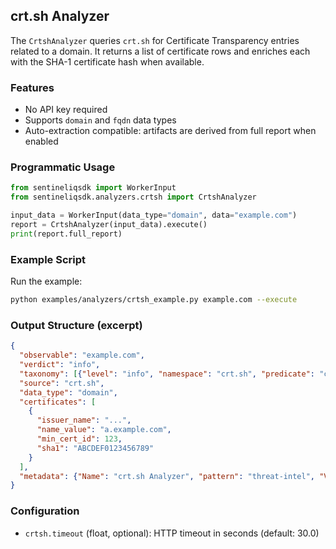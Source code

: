 ## crt.sh Analyzer

The `CrtshAnalyzer` queries `crt.sh` for Certificate Transparency entries related to a domain.
It returns a list of certificate rows and enriches each with the SHA-1 certificate hash when available.

### Features
- No API key required
- Supports `domain` and `fqdn` data types
- Auto-extraction compatible: artifacts are derived from full report when enabled

### Programmatic Usage
```python
from sentineliqsdk import WorkerInput
from sentineliqsdk.analyzers.crtsh import CrtshAnalyzer

input_data = WorkerInput(data_type="domain", data="example.com")
report = CrtshAnalyzer(input_data).execute()
print(report.full_report)
```

### Example Script
Run the example:
```bash
python examples/analyzers/crtsh_example.py example.com --execute
```

### Output Structure (excerpt)
```json
{
  "observable": "example.com",
  "verdict": "info",
  "taxonomy": [{"level": "info", "namespace": "crt.sh", "predicate": "certificates", "value": "example.com"}],
  "source": "crt.sh",
  "data_type": "domain",
  "certificates": [
    {
      "issuer_name": "...",
      "name_value": "a.example.com",
      "min_cert_id": 123,
      "sha1": "ABCDEF0123456789"
    }
  ],
  "metadata": {"Name": "crt.sh Analyzer", "pattern": "threat-intel", "VERSION": "TESTING"}
}
```

### Configuration
- `crtsh.timeout` (float, optional): HTTP timeout in seconds (default: 30.0)


